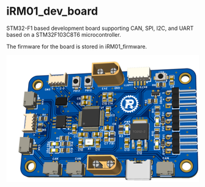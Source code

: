 # iRM01_dev_board
STM32-F1 based development board supporting CAN, SPI, I2C, and UART based on a STM32F103C8T6 microcontroller. 

The firmware for the board is stored in iRM01_firmware.

![](board.png)
